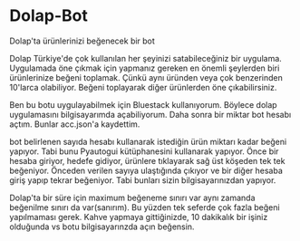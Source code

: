 # Dolap-Bot
Dolap'ta ürünlerinizi beğenecek bir bot

Dolap Türkiye'de çok kullanılan her şeyinizi satabileceğiniz bir uygulama.
Uygulamada öne çıkmak için yapmanız gereken en önemli şeylerden biri ürünlerinize beğeni toplamak. Çünkü aynı üründen veya çok benzerinden 10'larca olabiliyor. Beğeni toplayarak diğer ürünlerden öne çıkabilirsiniz.

Ben bu botu uygulayabilmek için Bluestack kullanıyorum. Böylece dolap uygulamasını bilgisayarımda açabiliyorum. Daha sonra bir miktar bot hesabı açtım. Bunlar acc.json'a kaydettim.

bot belirlenen sayıda hesabı kullanarak istediğin ürün miktarı kadar beğeni yapıyor. Tabi bunu Pyautogui kütüphanesini kullanarak yapıyor. Önce bir hesaba giriyor, hedefe gidiyor, ürünlere tıklayarak sağ üst köşeden tek tek beğeniyor. Önceden verilen sayıya ulaştığında çıkıyor ve bir diğer hesaba giriş yapıp tekrar beğeniyor. Tabi bunları sizin bilgisayarınızdan yapıyor.

Dolap'ta bir süre için maximum beğeneme sınırı var aynı zamanda beğenilme sınırı da var(sanırım). Bu yüzden tek seferde çok fazla beğeni yapılmaması gerek. Kahve yapmaya gittiğinizde, 10 dakikalık bir işiniz olduğunda vs botu bilgisayarınzda açın beğensin.
